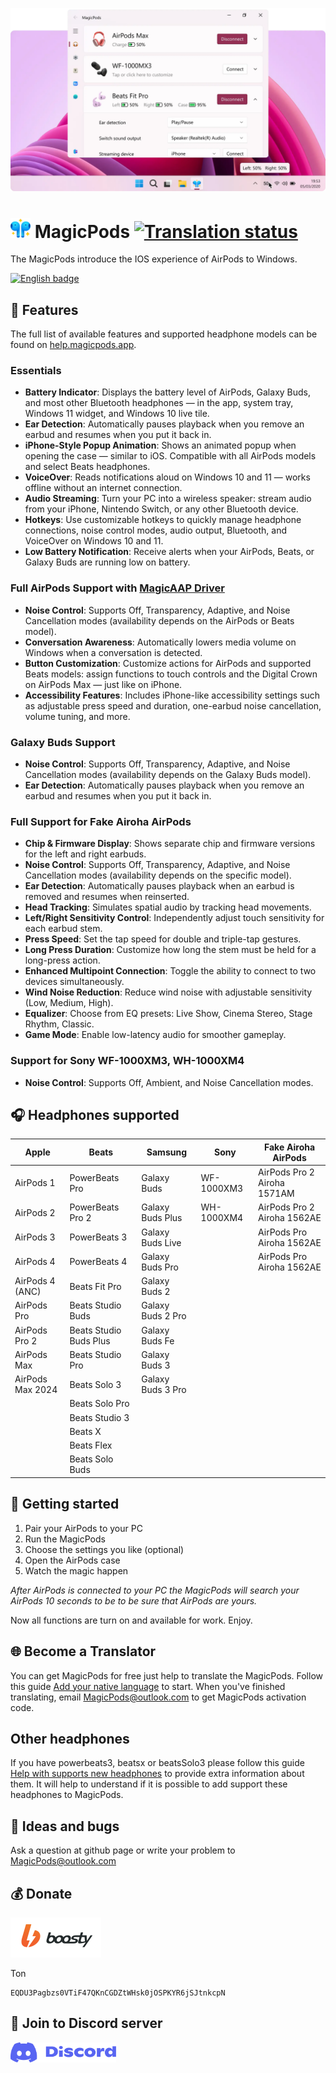 ![](./Media/banner.webp)


# <a href="https://apps.microsoft.com/store/detail/9P6SKKFKSHKM" target="_blank"><img src="https://github.com/steam3d/MagicPods-Windows/blob/master/Media/logo.png" width="32"></a> MagicPods [![Translation status](https://weblate.magicpods.app/widgets/magicpods-windows/-/svg-badge.svg)](https://weblate.magicpods.app/engage/magicpods-windows/)
The MagicPods introduce the IOS experience of AirPods to Windows.

<a href='https://apps.microsoft.com/store/detail/9P6SKKFKSHKM'><img src='https://developer.microsoft.com/store/badges/images/English_get-it-from-MS.png' alt='English badge'  height="48"/></a>

## 🎨 Features

The full list of available features and supported headphone models can be found on [help.magicpods.app](https://help.magicpods.app/).



### Essentials

* **Battery Indicator**: Displays the battery level of AirPods, Galaxy Buds, and most other Bluetooth headphones — in the app, system tray, Windows 11 widget, and Windows 10 live tile.
* **Ear Detection**: Automatically pauses playback when you remove an earbud and resumes when you put it back in.
* **iPhone-Style Popup Animation**: Shows an animated popup when opening the case — similar to iOS. Compatible with all AirPods models and select Beats headphones.
* **VoiceOver**: Reads notifications aloud on Windows 10 and 11 — works offline without an internet connection.
* **Audio Streaming**: Turn your PC into a wireless speaker: stream audio from your iPhone, Nintendo Switch, or any other Bluetooth device.
* **Hotkeys**: Use customizable hotkeys to quickly manage headphone connections, noise control modes, audio output, Bluetooth, and VoiceOver on Windows 10 and 11.
* **Low Battery Notification**: Receive alerts when your AirPods, Beats, or Galaxy Buds are running low on battery.



### Full AirPods Support with [MagicAAP Driver](https://magicpods.app/magicaap/)

* **Noise Control**: Supports Off, Transparency, Adaptive, and Noise Cancellation modes (availability depends on the AirPods or Beats model).
* **Conversation Awareness**: Automatically lowers media volume on Windows when a conversation is detected.
* **Button Customization**: Customize actions for AirPods and supported Beats models: assign functions to touch controls and the Digital Crown on AirPods Max — just like on iPhone.
* **Accessibility Features**: Includes iPhone-like accessibility settings such as adjustable press speed and duration, one-earbud noise cancellation, volume tuning, and more.



### Galaxy Buds Support

* **Noise Control**: Supports Off, Transparency, Adaptive, and Noise Cancellation modes (availability depends on the Galaxy Buds model).
* **Ear Detection**: Automatically pauses playback when you remove an earbud and resumes when you put it back in.



### Full Support for Fake Airoha AirPods

* **Chip & Firmware Display**: Shows separate chip and firmware versions for the left and right earbuds.
* **Noise Control**: Supports Off, Transparency, Adaptive, and Noise Cancellation modes (availability depends on the specific model).
* **Ear Detection**: Automatically pauses playback when an earbud is removed and resumes when reinserted.
* **Head Tracking**: Simulates spatial audio by tracking head movements.
* **Left/Right Sensitivity Control**: Independently adjust touch sensitivity for each earbud stem.
* **Press Speed**: Set the tap speed for double and triple-tap gestures.
* **Long Press Duration**: Customize how long the stem must be held for a long-press action.
* **Enhanced Multipoint Connection**: Toggle the ability to connect to two devices simultaneously.
* **Wind Noise Reduction**: Reduce wind noise with adjustable sensitivity (Low, Medium, High).
* **Equalizer**: Choose from EQ presets: Live Show, Cinema Stereo, Stage Rhythm, Classic.
* **Game Mode**: Enable low-latency audio for smoother gameplay.



### Support for Sony WF-1000XM3, WH-1000XM4

* **Noise Control**: Supports Off, Ambient, and Noise Cancellation modes.


## 🎧 Headphones supported
| Apple            | Beats                  | Samsung           | Sony       | Fake Airoha AirPods         |
| ---------------- | ---------------------- | ----------------- | ---------- | --------------------------- |
| AirPods 1        | PowerBeats Pro         | Galaxy Buds       | WF-1000XM3 | AirPods Pro 2 Airoha 1571AM |
| AirPods 2        | PowerBeats Pro 2       | Galaxy Buds Plus  | WH-1000XM4 | AirPods Pro 2 Airoha 1562AE |
| AirPods 3        | PowerBeats 3           | Galaxy Buds Live  |            | AirPods Pro Airoha 1562AE   |
| AirPods 4        | PowerBeats 4           | Galaxy Buds Pro   |            | AirPods Pro Airoha 1562AE   |
| AirPods 4 (ANC)  | Beats Fit Pro          | Galaxy Buds 2     |            |                             |
| AirPods Pro      | Beats Studio Buds      | Galaxy Buds 2 Pro |            |                             |
| AirPods Pro 2    | Beats Studio Buds Plus | Galaxy Buds Fe    |            |                             |
| AirPods Max      | Beats Studio Pro       | Galaxy Buds 3     |            |                             |
| AirPods Max 2024 | Beats Solo 3           | Galaxy Buds 3 Pro |            |                             |
|                  | Beats Solo Pro         |                   |            |                             |
|                  | Beats Studio 3         |                   |            |                             |
|                  | Beats X                |                   |            |                             |
|                  | Beats Flex             |                   |            |                             |
|                  | Beats Solo Buds        |                   |            |                             |

## 🚀 Getting started
1. Pair your AirPods to your PC
2. Run the MagicPods
3. Choose the settings you like (optional)
4. Open the AirPods case
5. Watch the magic happen

*After AirPods is connected to your PC the MagicPods will search your AirPods 10 seconds to be to be sure that AirPods are yours.*

Now all functions are turn on and available for work. Enjoy.

## 🌐 Become a Translator
You can get MagicPods for free just help to translate the MagicPods. Follow this guide [Add your native language](https://github.com/steam3d/MagicPods-Windows/issues/23) to start. When you've finished translating, email MagicPods@outlook.com to get MagicPods activation code.

## Other headphones
If you have powerbeats3, beatsx or beatsSolo3 please follow this guide [Help with supports new headphones](https://github.com/steam3d/MagicPods-Windows/issues/21) to provide extra information about them. It will help to understand if it is possible to add support these headphones to MagicPods.

## 🧪 Ideas and bugs
Ask a question at github page or write your problem to MagicPods@outlook.com

## 💰 Donate
<a href='https://boosty.to/steam3d'><img src='https://raw.githubusercontent.com/steam3d/MagicPods-Windows/master/Media/boosty.svg' alt='English badge'  height="64"/></a>

Ton
```
EQDU3Pagbzs0VTiF47QKnCGDZtWHsk0jOSPKYR6jSJtnkcpN
```


## 💖 Join to Discord server

<a href='https://discord.com/invite/UyY4PY768V'><img src='https://raw.githubusercontent.com/steam3d/MagicPods-Windows/master/Media/discord-logo-blue.svg' alt='English badge'  height="32"/></a>

